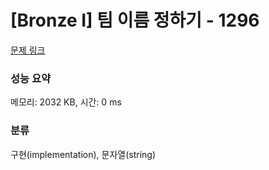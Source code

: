 # [Bronze I] 팀 이름 정하기 - 1296 

[문제 링크](https://www.acmicpc.net/problem/1296) 

### 성능 요약

메모리: 2032 KB, 시간: 0 ms

### 분류

구현(implementation), 문자열(string)

